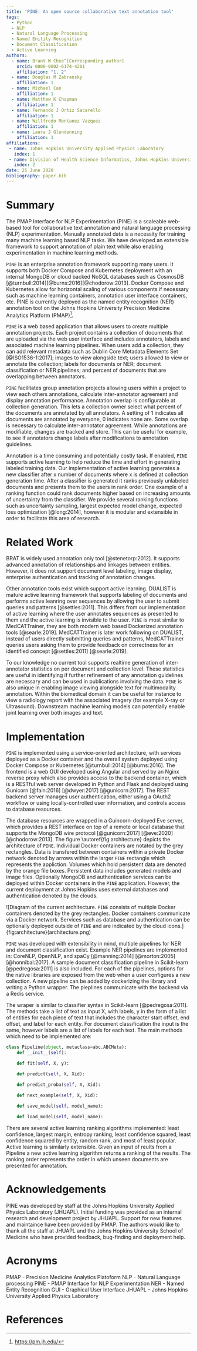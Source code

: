 ```yaml
---
title: 'PINE: An open source collaborative text annotation tool'
tags:
  - Python
  - NLP
  - Natural Language Processing
  - Named Enitity Recognition
  - Document Classification
  - Active Learning
authors:
  - name: Brant W Chee^[Corresponding author]
    orcid: 0000-0002-6174-4201
    affiliation: "1, 2" 
  - name: Douglas M Zabransky
    affiliation: 1
  - name: Michael Cao
    affiliation: 1 
  - name: Matthew K Chapman
    affiliation: 1
  - name: Fernando J Ortiz Sacarello
    affiliation: 1
  - name: Willfredo Montanez Vazquez
    affiliation: 1
  - name: Laura J Glendenning
    affiliation: 1
affiliations:
 - name: Johns Hopkins University Applied Physics Laboratory
   index: 1
 - name: Division of Health Science Informatics, Johns Hopkins University School of Medicine
   index: 2
date: 25 June 2020
bibliography: paper.bib
---
```

# Summary

The PMAP Interface for NLP Experimentation (PINE) is a scaleable web-based tool for collaborative text annotation and natural language processing (NLP) experimentation.  Manually annotated data is a necessity for training many machine learning based NLP tasks.  We have developed an extensible framework to support annotation of plain text while also enabling experimentation in machine learning methods. 

`PINE` is an enterprise annotation framework supporting many users.  It supports both Docker Compose and Kubernetes deployment with an internal MongoDB or cloud backed NoSQL databases such as CosmosDB [@turnbull:2014][@burns:2016][@chodorow:2013].  Docker Compose and Kubernetes allow for horizontal scaling of various components if necessary such as machine learning containers, annotation user interface containers, etc. PINE is currently deployed as the named entity recognition (NER) annotation tool on the Johns Hopkins University Precision Medicine Analytics Platform (PMAP)[^1].

`PINE` is a web based application that allows users to create multiple annotation projects.  Each project contains a collection of documents that are uploaded via the web user interface and includes annotators, labels and associated machine learning pipelines. When users add a collection, they can add relevant metadata such as Dublin Core Metadata Elements Set [@ISO1536-1:2017]; images to view alongside text; users allowed to view or annotate the collection; labels for documents or NER; document classification or NER pipelines; and percent of documents that are overlapping between annotators.  

`PINE` facilitates group annotation projects allowing users within a project to view each others annotations, calculate inter-annotator agreement and display annotation performance.  Annotation overlap is configurable at collection generation.  This lets a collection owner select what percent of the documents are annotated by all annotators.  A setting of 1 indicates all documents are annotated by everyone, 0 indicates none are. Some overlap is necessary to calculate inter-annotator agreement. While annotations are modifiable, changes are tracked and store. This can be useful for example, to see if annotators change labels after modifications to annotation guidelines.   

Annotation is a time consuming and potentially costly task. If enabled, `PINE` supports active learning to help reduce the time and effort in generating labeled training data.  Our implementation of active learning generates a new classifier after x number of documents where x is defined at collection generation time.  After a classifier is generated it ranks previously unlabeled documents and presents them to the users in rank order.  One example of a ranking function could rank documents higher based on increasing amounts of uncertainty from the classifier.  We provide several ranking functions such as uncertainty sampling, largest expected model change, expected loss optimization [@long:2014], however it is modular and extensible in order to facilitate this area of research.


[^1]: https://pm.jh.edu/

# Related Work
BRAT is widely used annotation only tool [@stenetorp:2012].  It supports advanced annotation of relationships and linkages between entities.  However, it does not support document level labeling, image display, enterprise authentication and tracking of annotation changes. 

Other annotation tools exist which support active learning. DUALIST is mature active learning framework that supports labeling of documents and performs active leanring over sequences by allowing the user to submit queries and patterns [@settles:2011].  This differs from our implementation of active learning where the user annotates sequences as presented to them and the active learning is invisible to the user.  `PINE` is most similar to MedCATTrainer, they are both modern web based Dockerized annotation tools [@searle:2019].  MedCATTrainer is later work following on DUALIST, instead of users directly submitting queries and patterns, MedCATTrainer queries users asking them to provide feedback on correctness for an identified concept [@settles:2011] [@searle:2019].  

To our knowledge no current tool supports realtime generation of inter-annotator statistics on per document and collection level.  These statistics are useful in identifying if further refinement of any annotation guidelines are necessary and can be used in publications involving the data.  `PINE` is also unique in enabling image viewing alongside text for multimodality annotation.  Within the biomedical domain it can be useful for instance to view a radiology report with the associated imagery (for example X-ray or Ultrasound). Downstream machine learning models can potentially enable joint learning over both images and text.  

# Implementation
`PINE` is implemented using a service-oriented architecture, with services deployed as a Docker container and the overall system deployed using Docker Compose or Kubernetes [@turnbull:2014] [@burns:2016].  The frontend is a web GUI developed using Angular and served by an Nginx reverse proxy which also provides access to the backend container, which is a RESTful web server developed in Python and Flask and deployed using Gunicorn [@fain:2016] [@dwyer:2017] [@gunicorn:2017].  The REST backend server manages user authentication, either using a OAuth2 workflow or using locally-controlled user information, and controls access to database resources.

The database resources are wrapped in a Guincorn-deployed Eve server, which provides a REST interface on top of a remote or local database that supports the MongoDB wire protocol [@gunicorn:2017] [@eve:2020] [@chodorow:2013]. The figure \autoref{fig:architecture} depicts the architecture of `PINE`.  Individual Docker containers are notated by the grey rectangles.  Data is transfered between containers within a private Docker network denoted by arrows within the larger `PINE` rectangle which represents the appliction.  Volumes which hold persistent data are denoted by the orange file boxes.  Persistent data includes generated models and image files.  Optionally MongoDB and authentication services can be deployed within Docker containers in the `PINE` application.  However, the current deployment at Johns Hopkins uses external databases and authentication denoted by the clouds.  

![Diagram of the current architecture.  `PINE` consists of multiple Docker containers denoted by the grey rectangles. Docker containers communicate via a Docker network.  Services such as database and authentication can be optionally deployed outside of `PINE` and are indicated by the cloud icons.] {fig:architecture}(architecture.png)
<!--
Figures can be included like this:
![Caption for example figure.\label{fig:example}](figure.png)
and referenced from text using \autoref{fig:example}.
-->

`PINE` was developed with extensibility in mind, multiple pipelines for NER and document classification exist. Example NER pipelines are implemented in: CoreNLP, OpenNLP, and spaCy [@manning:2014] [@morton:2005] [@honnibal:2017].  A sample document classification pipeline in Scikit-learn [@pedregosa:2011] is also included.  For each of the pipelines, options for the native libraries are exposed from the web when a user configures a new collection.  A new pipeline can be added by dockerizing the library and writing a Python wrapper. The pieplines communicate with the backend via a Redis service.

The wraper is similar to classifier syntax in Scikit-learn [@pedregosa:2011].  The methods take a list of text as input X, with labels, y in the form of a list of entities for each piece of text that includes the character start offset, end offset, and label for each entity.  For document classification the input is the same, however labels are a list of labels for each text.  The main methods which need to be implemented are:

```python
class Pipeline(object, metaclass=abc.ABCMeta):
    def __init__(self):

    def fit(self, X, y):

    def predict(self, X, Xid):

    def predict_proba(self, X, Xid):

    def next_example(self, X, Xid):

    def save_model(self, model_name):
    
    def load_model(self, model_name):
```

There are several active learning ranking algorithms implemented: least confidence, largest margin, entropy ranking, least confidence squared, least confidence squared by entity, random rank, and most of least popular.  Active learning is similarly extensible.  Given an input of reults from a Pipeline a new active learning algorithm returns a ranking of the results.  The ranking order represents the order in which unseen documents are presented for annotation.  

# Acknowledgements

PINE was developed by staff at the Johns Hopkins University Applied Physics Laboratory (JHUAPL).  Initial funding was provided as an internal research and development project by JHUAPL.  Support for new features and maintaince have been provided by PMAP. The authors would like to thank all the staff at JHUAPL and the Johns Hopkins University School of Medicine who have provided feedback, bug-finding and deployment help.  

# Acronyms 

PMAP - Precision Medicine Analytics Platoform
NLP - Natural Language processing
PINE - PMAP Interface for NLP Experimentation
NER - Named Entity Recognition
GUI - Graphical User Interface
JHUAPL - Johns Hopkins University Applied Physics Laboratory

# References

